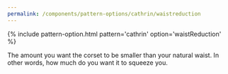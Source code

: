 ```yaml
---
permalink: /components/pattern-options/cathrin/waistreduction
---
```

{% include pattern-option.html pattern='cathrin' option='waistReduction' %}

The amount you want the corset to be smaller than your natural waist. In other words, how much do you want it to squeeze you.
